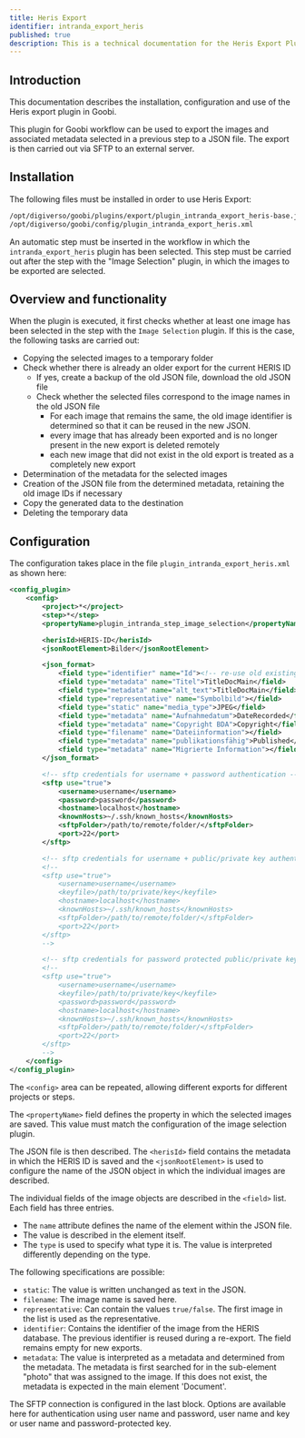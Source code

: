 ```yaml
---
title: Heris Export
identifier: intranda_export_heris
published: true
description: This is a technical documentation for the Heris Export Plugin. It enables the export of selected images and their associated metadata to an SFTP server.
---
```

## Introduction
This documentation describes the installation, configuration and use of the Heris export plugin in Goobi.

This plugin for Goobi workflow can be used to export the images and associated metadata selected in a previous step to a JSON file. The export is then carried out via SFTP to an external server.


## Installation
The following files must be installed in order to use Heris Export:

```bash
/opt/digiverso/goobi/plugins/export/plugin_intranda_export_heris-base.jar
/opt/digiverso/goobi/config/plugin_intranda_export_heris.xml
```

An automatic step must be inserted in the workflow in which the `intranda_export_heris` plugin has been selected. This step must be carried out after the step with the "Image Selection" plugin, in which the images to be exported are selected.


## Overview and functionality
When the plugin is executed, it first checks whether at least one image has been selected in the step with the `Image Selection` plugin. If this is the case, the following tasks are carried out:

* Copying the selected images to a temporary folder
* Check whether there is already an older export for the current HERIS ID
    * If yes, create a backup of the old JSON file, download the old JSON file
    * Check whether the selected files correspond to the image names in the old JSON file
        * For each image that remains the same, the old image identifier is determined so that it can be reused in the new JSON.
        * every image that has already been exported and is no longer present in the new export is deleted remotely
        * each new image that did not exist in the old export is treated as a completely new export
* Determination of the metadata for the selected images
* Creation of the JSON file from the determined metadata, retaining the old image IDs if necessary
* Copy the generated data to the destination
* Deleting the temporary data


## Configuration
The configuration takes place in the file `plugin_intranda_export_heris.xml` as shown here:

```xml
<config_plugin>
    <config>
        <project>*</project>
        <step>*</step>
        <propertyName>plugin_intranda_step_image_selection</propertyName>

        <herisId>HERIS-ID</herisId>
        <jsonRootElement>Bilder</jsonRootElement>

        <json_format>
            <field type="identifier" name="Id"><!-- re-use old existing id --></field>
            <field type="metadata" name="Titel">TitleDocMain</field>
            <field type="metadata" name="alt_text">TitleDocMain</field>
            <field type="representative" name="Symbolbild"></field>
            <field type="static" name="media_type">JPEG</field>
            <field type="metadata" name="Aufnahmedatum">DateRecorded</field>
            <field type="metadata" name="Copyright BDA">Copyright</field>
            <field type="filename" name="Dateiinformation"></field>
            <field type="metadata" name="publikationsfähig">Published</field>
            <field type="metadata" name="Migrierte Information"></field>
        </json_format>

        <!-- sftp credentials for username + password authentication -->
        <sftp use="true">
            <username>username</username>
            <password>password</password>
            <hostname>localhost</hostname>
            <knownHosts>~/.ssh/known_hosts</knownHosts>
            <sftpFolder>/path/to/remote/folder/</sftpFolder>
            <port>22</port>
        </sftp>

        <!-- sftp credentials for username + public/private key authentication -->
        <!-- 
        <sftp use="true">
            <username>username</username>
            <keyfile>/path/to/private/key</keyfile>
            <hostname>localhost</hostname>
            <knownHosts>~/.ssh/known_hosts</knownHosts>
            <sftpFolder>/path/to/remote/folder/</sftpFolder>
            <port>22</port>
        </sftp> 
        -->

        <!-- sftp credentials for password protected public/private key authentication -->
        <!-- 
        <sftp use="true">
            <username>username</username>
            <keyfile>/path/to/private/key</keyfile>
            <password>password</password>
            <hostname>localhost</hostname>
            <knownHosts>~/.ssh/known_hosts</knownHosts>
            <sftpFolder>/path/to/remote/folder/</sftpFolder>
            <port>22</port>
        </sftp> 
        -->
    </config>
</config_plugin>
```

The `<config>` area can be repeated, allowing different exports for different projects or steps.

The `<propertyName>` field defines the property in which the selected images are saved. This value must match the configuration of the image selection plugin.

The JSON file is then described. The `<herisId>` field contains the metadata in which the HERIS ID is saved and the `<jsonRootElement>` is used to configure the name of the JSON object in which the individual images are described.

The individual fields of the image objects are described in the `<field>` list. Each field has three entries.
- The `name` attribute defines the name of the element within the JSON file.
- The value is described in the element itself.
- The `type` is used to specify what type it is. The value is interpreted differently depending on the type.

The following specifications are possible:

- `static`: The value is written unchanged as text in the JSON.
- `filename`: The image name is saved here.
- `representative`: Can contain the values `true/false`. The first image in the list is used as the representative.
- `identifier`: Contains the identifier of the image from the HERIS database. The previous identifier is reused during a re-export. The field remains empty for new exports.
- `metadata`: The value is interpreted as a metadata and determined from the metadata. The metadata is first searched for in the sub-element "photo" that was assigned to the image. If this does not exist, the metadata is expected in the main element 'Document'.

The SFTP connection is configured in the last block. Options are available here for authentication using user name and password, user name and key or user name and password-protected key.
